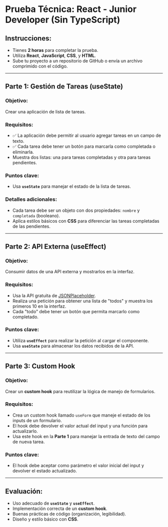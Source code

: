 # Prueba Técnica: React - Junior Developer (Sin TypeScript)

## Instrucciones:
- Tienes **2 horas** para completar la prueba.
- Utiliza **React**, **JavaScript**, **CSS**, y **HTML**.
- Sube tu proyecto a un repositorio de GitHub o envía un archivo comprimido con el código.

---

## Parte 1: Gestión de Tareas (useState)

### Objetivo:
Crear una aplicación de lista de tareas.

### Requisitos:
- ✅ La aplicación debe permitir al usuario agregar tareas en un campo de texto.
- ✅ Cada tarea debe tener un botón para marcarla como completada o eliminarla.
- Muestra dos listas: una para tareas completadas y otra para tareas pendientes.

### Puntos clave:
- Usa **`useState`** para manejar el estado de la lista de tareas.

### Detalles adicionales:
- Cada tarea debe ser un objeto con dos propiedades: `nombre` y `completada` (booleano).
- Aplica estilos básicos con **CSS** para diferenciar las tareas completadas de las pendientes.

---

## Parte 2: API Externa (useEffect)

### Objetivo:
Consumir datos de una API externa y mostrarlos en la interfaz.

### Requisitos:
- Usa la API gratuita de [JSONPlaceholder](https://jsonplaceholder.typicode.com/todos).
- Realiza una petición para obtener una lista de "todos" y muestra los primeros 10 en la interfaz.
- Cada "todo" debe tener un botón que permita marcarlo como completado.

### Puntos clave:
- Utiliza **`useEffect`** para realizar la petición al cargar el componente.
- Usa **`useState`** para almacenar los datos recibidos de la API.

---

## Parte 3: Custom Hook

### Objetivo:
Crear un **custom hook** para reutilizar la lógica de manejo de formularios.

### Requisitos:
- Crea un custom hook llamado `useForm` que maneje el estado de los inputs de un formulario.
- El hook debe devolver el valor actual del input y una función para actualizarlo.
- Usa este hook en la **Parte 1** para manejar la entrada de texto del campo de nueva tarea.

### Puntos clave:
- El hook debe aceptar como parámetro el valor inicial del input y devolver el estado actualizado.

---

## Evaluación:
- Uso adecuado de **`useState`** y **`useEffect`**.
- Implementación correcta de un **custom hook**.
- Buenas prácticas de código (organización, legibilidad).
- Diseño y estilo básico con **CSS**.
